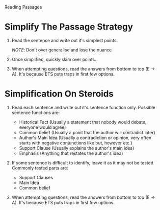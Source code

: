 Reading Passages

# Simplify The Passage Strategy
1. Read the sentence and write out it's simplest points.
    
   *NOTE*: Don't over generalise and lose the nuance
4. Once simplified, quickly skim over points.
5. When attempting questions, read the answers from bottom to top (E -> A). It's because ETS puts traps in first few options.

# Simplification On Steroids
1. Read each sentence and write out it's sentence function only. Possible sentence functions are:

   - Historical Fact (Usually a statement that nobody would debate, everyone would agree)
   - Common belief (Usually a point that the author will contradict later)
   - Author's Main Idea (Usually a contradiction or opinion, very often starts with negative conjunctions like but, however etc.)
   - Support Clause (Usually explains the author's main idea)
   - Emphasis (Anything that restates the author's idea)

3. If some sentence is difficult to identify, leave it as it may not be tested. Commonly tested parts are:
   
   - Support Clauses
   - Main Idea
   - Common belief

4. When attempting questions, read the answers from bottom to top (E -> A). It's because ETS puts traps in first few options.
